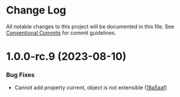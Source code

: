 # Change Log

All notable changes to this project will be documented in this file.
See [Conventional Commits](https://conventionalcommits.org) for commit guidelines.

# 1.0.0-rc.9 (2023-08-10)


### Bug Fixes

* Cannot add property current, object is not extensible ([18a5aaf](https://github.com/drdevelop/antd-pro/commit/18a5aaf4836143ad0430445ccf4102150a5364da))
